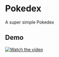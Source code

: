 # Pokedex

A super simple Pokedex


## Demo

[![Watch the video](https://i.imgur.com/vKb2F1B.png)](https://youtu.be/vt5fpE0bzSY)


